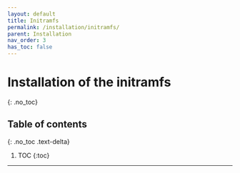 ```yaml
---
layout: default
title: Initramfs
permalink: /installation/initramfs/
parent: Installation
nav_order: 3
has_toc: false
---
```


# Installation of the initramfs
{: .no_toc}

## Table of contents
{: .no_toc .text-delta}

1. TOC
{:toc}

---
